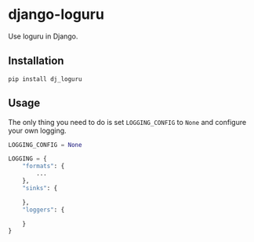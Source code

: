 # django-loguru

Use loguru in Django.

## Installation

```
pip install dj_loguru
```

## Usage

The only thing you need to do is set `LOGGING_CONFIG` to `None` and configure your own logging.

```python
LOGGING_CONFIG = None

LOGGING = {
    "formats": {
        ...
    },
    "sinks": {

    },
    "loggers": {

    }
}
```

